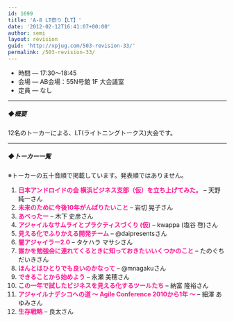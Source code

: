 ```yaml
---
id: 1699
title: 'A-8 LT祭り【LT】'
date: '2012-02-12T16:41:07+00:00'
author: semi
layout: revision
guid: 'http://xpjug.com/503-revision-33/'
permalink: /503-revision-33/
---
```


- 時間 — 17:30～18:45
- 会場 — AB会場：55N号館 1F 大会議室
- 定員 — なし

---

##### ◆概要

12名のトーカーによる、LT(ライトニングトークス)大会です。

---

##### ◆トーカー一覧

※トーカーの五十音順で掲載しています。発表順ではありません。

1. <font color="#FF1493">**日本アンドロイドの会 横浜ビジネス支部（仮）を立ち上げてみた。**</font> – 天野 純一さん
2. <font color="#FF1493">**未来のために今後10年がんばりたいこと**</font> – 岩切 晃子さん
3. <font color="#FF1493">**あべったー**</font> – 木下 史彦さん
4. <font color="#FF1493">**アジャイルなサムライとプラクティスづくり (仮)**</font> – kwappa (塩谷 啓)さん
5. <font color="#FF1493">**見える化でふりかえる開発チーム**</font> – @daipresentsさん
6. <font color="#FF1493">**闇アジャイラー2.0**</font> – タケハラ マサシさん
7. <font color="#FF1493">**誰かを勉強会に連れてくるときに知っておきたいいくつかのこと**</font> – たのぐち だいきさん
8. <font color="#FF1493">**ほんとはひとりでも良いのかなって**</font> – @mnagakuさん
9. <font color="#FF1493">**できることから始めよう**</font> – 永瀬 美穂さん
10. <font color="#FF1493">**この一年で試したビジネスを見える化するツールたち**</font> – 納富 隆裕さん
11. <font color="#FF1493">**アジャイルナデシコへの道 ～ Agile Conference 2010から1年 ～**</font> – 細澤 あゆみさん
12. <font color="#FF1493">**生存戦略**</font> – 良太さん